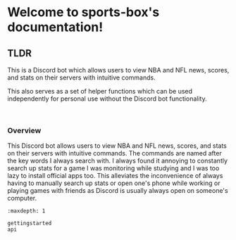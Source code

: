# Welcome to sports-box's documentation!

<h2> TLDR </h2>

This is a Discord bot which allows users to view NBA and NFL news, scores, and stats on their servers with intuitive commands.

This also serves as a set of helper functions which can be used independently for personal use without the Discord bot functionality.

</br>


<h3> Overview </h3>

This Discord bot allows users to view NBA and NFL news, scores, and stats on their servers with intuitive commands. The commands are named after the key words I always search with. I always found it annoying to constantly search up stats for a game I was monitoring while studying and I was too lazy to install official apps too. This alleviates the inconvenience of always having to manually search up stats or open one's phone while working or playing games with friends as Discord is usually always open on someone's computer.



```{toctree}
:maxdepth: 1

gettingstarted
api

```



